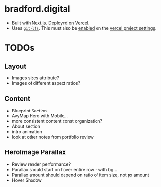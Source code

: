 # bradford.digital

- Built with [Next.js](https://nextjs.org/docs). Deployed on [Vercel](https://vercel.com/arniebradfos-projects/bradford-digital-5).
- Uses [`git-lfs`](https://git-lfs.com/). This must also be [enabled](https://vercel.com/changelog/git-lfs-support) on the [vercel project settings](https://vercel.com/arniebradfos-projects/bradford-digital-5/settings/git).

# TODOs

## Layout
- Images sizes attribute?
- Images of different aspect ratios?

## Content
- Blueprint Section
- AvyMap Hero with Mobile...
- more consistent content const organization?
- About section
- intro animation
- look at other notes from portfolio review

## HeroImage Parallax
- Review render performance?
- Parallax should start on hover entire row - with bg...
- Parallax amount should depend on ratio of item size, not px amount
- Hover Shadow